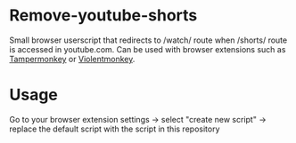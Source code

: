 # Remove-youtube-shorts 
Small browser userscript that redirects to /watch/ route when /shorts/ route is accessed in youtube.com. 
Can be used with browser extensions such as [Tampermonkey](https://www.tampermonkey.net/) or [Violentmonkey](https://github.com/violentmonkey/violentmonkey).
# Usage
Go to your browser extension settings -> select "create new script" -> replace the default script with the script in this repository
